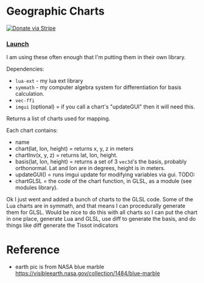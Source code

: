 # Geographic Charts

[![Donate via Stripe](https://img.shields.io/badge/Donate-Stripe-green.svg)](https://buy.stripe.com/00gbJZ0OdcNs9zi288)<br>

### [Launch](https://thenumbernine.github.io/glapp/?dir=geographic-charts&file=test.lua)

I am using these often enough that I'm putting them in their own library.

Dependencies:
- `lua-ext` - my lua ext library
- `symmath` - my computer algebra system for differentiation for basis calculation.
- `vec-ffi`
- `imgui` (optional) = if you call a chart's "updateGUI" then it will need this.

Returns a list of charts used for mapping.

Each chart contains:
- name
- chart(lat, lon, height) = returns x, y, z in meters
- chartInv(x, y, z) = returns lat, lon, height.  
- basis(lat, lon, height) = returns a set of 3 `vec3d`'s the basis, probably orthonormal.  Lat and lon are in degrees, height is in meters.
- updateGUI() = runs imgui update for modifying variables via gui.
TODO:
- chartGLSL = the code of the chart function, in GLSL, as a module (see modules library).

Ok I just went and added a bunch of charts to the GLSL code.
Some of the Lua charts are in symmath, and that means I can procedurally generate them for GLSL.
Would be nice to do this with all charts so I can put the chart in one place, generate Lua and GLSL, use diff to generate the basis, and do things like diff generate the Tissot indicators

# Reference

- earth pic is from NASA blue marble https://visibleearth.nasa.gov/collection/1484/blue-marble
